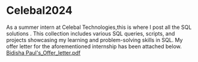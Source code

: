 # Celebal2024
As a summer intern at Celebal Technologies,this is where I  post all the SQL solutions . This collection includes various SQL queries, scripts, and projects showcasing my learning and problem-solving skills in SQL.
My offer letter for the aforementioned internship has been attached below.
[Bidisha Paul's_Offer_letter.pdf](https://github.com/user-attachments/files/15747046/Bidisha.Paul.s_Offer_letter.pdf)

